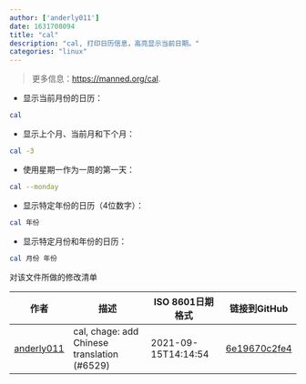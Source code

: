 ```yaml
---
author: ['anderly011']
date: 1631708094
title: "cal"
description: "cal, 打印日历信息，高亮显示当前日期。"
categories: "linux"
---
```

> 更多信息：<https://manned.org/cal>.

- 显示当前月份的日历：

```bash
cal
```

- 显示上个月、当前月和下个月：

```bash
cal -3
```

- 使用星期一作为一周的第一天：

```bash
cal --monday
```

- 显示特定年份的日历（4位数字）：

```bash
cal 年份
```

- 显示特定月份和年份的日历：

```bash
cal 月份 年份
```
对该文件所做的修改清单


作者 | 描述 | ISO 8601日期格式 | 链接到GitHub
------|-----|-----|-----
[anderly011](mailto:90740476+anderly011@users.noreply.github.com) | cal, chage: add Chinese translation (#6529) | 2021-09-15T14:14:54 | [6e19670c2fe4](https://github.com/tldr-pages/tldr/commit/6e19670c2fe4f5c254b0cc6241faf567f8412449)

